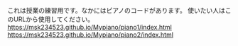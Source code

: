 これは授業の練習用です。なかにはピアノのコードがあります。 使いたい人はこのURLから使用してください。
https://msk234523.github.io/Mypiano/piano1/index.html 
https://msk234523.github.io/Mypiano/piano2/index.html
